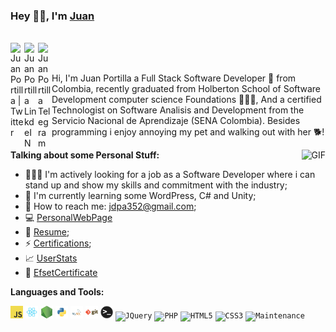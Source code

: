 ### Hey 👋🏽, I'm [Juan](https://www.linkedin.com/in/jdpa352)

<br/>

<a href="https://twitter.com/JDavid357">
  <img align="left" alt="Juan Portilla | Twitter" width="22px" src="https://cdn.cdnlogo.com/logos/t/96/twitter-icon.svg" />
</a>
<a href="https://www.linkedin.com/in/jdpa352/">
  <img align="left" alt="Juan Portilla  LinkdeIN" width="22px" src="https://cdn.cdnlogo.com/logos/l/66/linkedin-icon.svg" />
</a>
<a href="https://t.me/Jdpa352">
  <img align="left" alt="Juan Portilla Telegram" width="22px" src="https://cdn.cdnlogo.com/logos/t/57/telegram-2019.svg" />
</a>

<br />
<br />

Hi, I'm Juan Portilla a Full Stack Software  Developer 🚀 from Colombia, recently graduated from Holberton School of Software Development computer science Foundations 👨🏽‍💻, And a certified Technologist on Software Analisis and Development from the Servicio Nacional de Aprendizaje (SENA Colombia). Besides programming i enjoy annoying my pet and walking out with her 🐕!

  <img align="right" alt="GIF" src="https://media.giphy.com/media/U6GtKidGrwnOTLQew9/giphy.gif" />

**Talking about some Personal Stuff:**

- 👨🏽‍💻 I'm actively looking for a job as a Software Developer where i can stand up and show my skills and commitment with the industry;
- 🌱 I'm currently learning some WordPress, C# and Unity;
- 📮 How to reach me: jdpa352@gmail.com;
- 💻 [PersonalWebPage](https://jdpa357.github.io/)
- 📝 [Resume](https://drive.google.com/file/d/1UjRKzoqpGnP386NYpahgxPaf_jGlwQd0/view?usp=sharing);
- ⚡️ [Certifications](https://drive.google.com/drive/folders/1ZFPiIJMITYd-HenxP1KhhyC5tlkwv9yg?usp=sharing);
- 📈 [UserStats](https://coderstats.net/github/#Jdpa357)
- 💎 [EfsetCertificate](https://www.efset.org/cert/JyCmaK)

**Languages and Tools:**

<code><img height="20" title="Javascript" src="https://raw.githubusercontent.com/github/explore/80688e429a7d4ef2fca1e82350fe8e3517d3494d/topics/javascript/javascript.png"></code>
<code><img height="20" title="React" src="https://raw.githubusercontent.com/github/explore/80688e429a7d4ef2fca1e82350fe8e3517d3494d/topics/react/react.png"></code>
<code><img height="20" title="Node" src="https://raw.githubusercontent.com/github/explore/80688e429a7d4ef2fca1e82350fe8e3517d3494d/topics/nodejs/nodejs.png"></code>
<code><img height="20" title="Python" src="https://raw.githubusercontent.com/github/explore/80688e429a7d4ef2fca1e82350fe8e3517d3494d/topics/python/python.png"></code>
<code><img height="20" title="MySQL" src="https://raw.githubusercontent.com/github/explore/80688e429a7d4ef2fca1e82350fe8e3517d3494d/topics/mysql/mysql.png"></code>
<code><img height="20" title="Git" src="https://raw.githubusercontent.com/github/explore/80688e429a7d4ef2fca1e82350fe8e3517d3494d/topics/git/git.png"></code>
<code><img height="20" title="Terminal" src="https://raw.githubusercontent.com/github/explore/80688e429a7d4ef2fca1e82350fe8e3517d3494d/topics/terminal/terminal.png"></code>
<code><img height="20" title="JQuery" src="https://icons-for-free.com/iconfiles/png/512/logo+icon-1320190791807406540.png"></code>
<code><img height="20" title="PHP" src="https://cdn3.iconfinder.com/data/icons/popular-services-brands/512/php-512.png"></code>
<code><img height="20" title="HTML5" src="https://icons-for-free.com/iconfiles/png/512/develop+html+language+layout+markup+programming+icon-1320165729268863150.png"></code>
<code><img height="20" title="CSS3" src="https://cdn.pixabay.com/photo/2017/08/05/11/16/logo-2582747_960_720.png"></code>
<code><img height="20" title="Maintenance" src="https://s3-eu-west-2.amazonaws.com/bd-production-two/benjohnson/uploads/2018/01/19184928/Our-Approach-Blue-Icon.png"></code>
